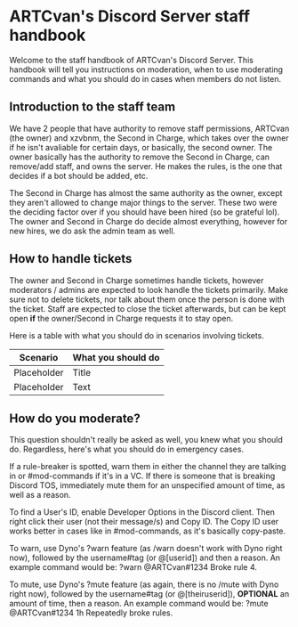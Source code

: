 # ARTCvan's Discord Server staff handbook
Welcome to the staff handbook of ARTCvan's Discord Server. This handbook will tell you instructions on moderation, when to use moderating commands and what you should do in cases when members do not listen.

## Introduction to the staff team
We have 2 people that have authority to remove staff permissions, ARTCvan (the owner) and xzvbnm, the Second in Charge, which takes over the owner if he isn't avaliable for certain days, or basically, the second owner. The owner basically has the authority to remove the Second in Charge, can remove/add staff, and owns the server. He makes the rules, is the one that decides if a bot should be added, etc.

The Second in Charge has almost the same authority as the owner, except they aren't allowed to change major things to the server. These two were the deciding factor over if you should have been hired (so be grateful lol). The owner and Second in Charge do decide almost everything, however for new hires, we do ask the admin team as well.

## How to handle tickets
The owner and Second in Charge sometimes handle tickets, however moderators / admins are expected to look handle the tickets primarily. Make sure not to delete tickets, nor talk about them once the person is done with the ticket. Staff are expected to close the ticket afterwards, but can be kept open **if** the owner/Second in Charge requests it to stay open.

Here is a table with what you should do in scenarios involving tickets.

| Scenario | What you should do |
| ----------- | ----------- |
| Placeholder | Title |
| Placeholder | Text |

## How do you moderate?
This question shouldn't really be asked as well, you knew what you should do. Regardless, here's what you should do in emergency cases.

If a rule-breaker is spotted, warn them in either the channel they are talking in or #mod-commands if it's in a VC. 
If there is someone that is breaking Discord TOS, immediately mute them for an unspecified amount of time, as well as a reason.

To find a User's ID, enable Developer Options in the Discord client. Then right click their user (not their message/s) and Copy ID. The Copy ID user works better in cases like in #mod-commands, as it's basically copy-paste.

To warn, use Dyno's ?warn feature (as /warn doesn't work with Dyno right now), followed by the username#tag (or @[userid]) and then a reason. An example command would be: ?warn @ARTCvan#1234 Broke rule 4.

To mute, use Dyno's ?mute feature (as again, there is no /mute with Dyno right now), followed by the username#tag (or @[theiruserid]), **OPTIONAL** an amount of time, then a reason. An example command would be: ?mute @ARTCvan#1234 1h Repeatedly broke rules.
